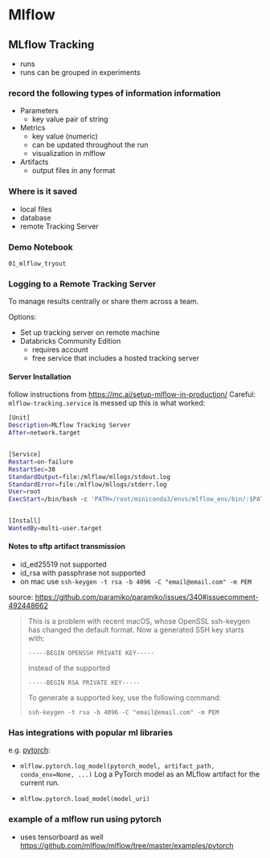 # Mlflow

## MLflow Tracking
- runs
- runs can be grouped in experiments

### record the following types of information information
- Parameters
    - key value pair of string
- Metrics
    - key value (numeric)
    - can be updated throughout the run
    - visualization in mlflow
- Artifacts
    - output files in any format

### Where is it saved
- local files
- database
- remote Tracking Server

### Demo Notebook
`01_mlflow_tryout`

### Logging to a Remote Tracking Server
To manage results centrally or share them across a team.

Options:
- Set up tracking server on remote machine
- Databricks Community Edition
    - requires account
    - free service that includes a hosted tracking server

#### Server Installation
follow instructions from https://mc.ai/setup-mlflow-in-production/
Careful: `mlflow-tracking.service` is messed up
this is what worked:
```sh
[Unit]
Description=MLflow Tracking Server
After=network.target


[Service]
Restart=on-failure
RestartSec=30
StandardOutput=file:/mlflow/mllogs/stdout.log
StandardError=file:/mlflow/mllogs/stderr.log
User=root
ExecStart=/bin/bash -c 'PATH=/root/miniconda3/envs/mlflow_env/bin/:$PATH exec mlflow server --backend-store-uri postgresql://mlflow_user:mlflow@localhost/mlflow_db --default-artifact-root sftp://mlflow_user@lookilooki.root.sx:/mlflow/mlruns -h 0.0.0.0 -p 8000'


[Install]
WantedBy=multi-user.target
```
#### Notes to sftp artifact transmission
- id_ed25519 not supported
- id_rsa with passphrase not supported
- on mac use `ssh-keygen -t rsa -b 4096 -C "email@email.com" -m PEM`

source: https://github.com/paramiko/paramiko/issues/340#issuecomment-492448662

> This is a problem with recent macOS, whose OpenSSL ssh-keygen has changed the default format. Now a generated SSH key starts with:
> 
> ```
> -----BEGIN OPENSSH PRIVATE KEY-----
> ```
> 
> instead of the supported
> 
> ```
> -----BEGIN RSA PRIVATE KEY-----
> ```
> 
> To generate a supported key, use the following command:
> 
> ```
> ssh-keygen -t rsa -b 4096 -C "email@email.com" -m PEM
> ```


### Has integrations with popular ml libraries
e.g. [pytorch](https://mlflow.org/docs/latest/python_api/mlflow.pytorch.html#module-mlflow.pytorch):
- `mlflow.pytorch.log_model(pytorch_model, artifact_path, conda_env=None, ...)`
Log a PyTorch model as an MLflow artifact for the current run.

- `mlflow.pytorch.load_model(model_uri)`

### example of a mlflow run using pytorch
- uses tensorboard as well
https://github.com/mlflow/mlflow/tree/master/examples/pytorch

